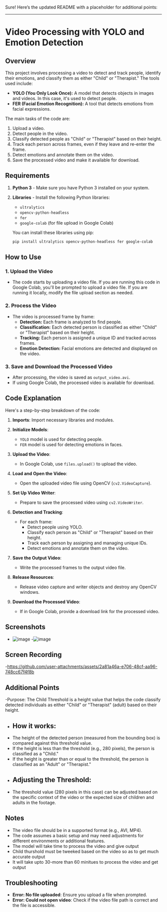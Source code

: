 Sure! Here’s the updated README with a placeholder for additional points:

---

# Video Processing with YOLO and Emotion Detection

## Overview

This project involves processing a video to detect and track people, identify their emotions, and classify them as either "Child" or "Therapist." The tools used include:

- **YOLO (You Only Look Once):** A model that detects objects in images and videos. In this case, it's used to detect people.
- **FER (Facial Emotion Recognition):** A tool that detects emotions from facial expressions.

The main tasks of the code are:
1. Upload a video.
2. Detect people in the video.
3. Classify detected people as "Child" or "Therapist" based on their height.
4. Track each person across frames, even if they leave and re-enter the frame.
5. Detect emotions and annotate them on the video.
6. Save the processed video and make it available for download.

## Requirements

1. **Python 3** - Make sure you have Python 3 installed on your system.
2. **Libraries** - Install the following Python libraries:
   - `ultralytics`
   - `opencv-python-headless`
   - `fer`
   - `google-colab` (for file upload in Google Colab)
   
   You can install these libraries using pip:
   ```bash
   pip install ultralytics opencv-python-headless fer google-colab
   ```

## How to Use

### 1. Upload the Video

- The code starts by uploading a video file. If you are running this code in Google Colab, you'll be prompted to upload a video file. If you are running it locally, modify the file upload section as needed.

### 2. Process the Video

- The video is processed frame by frame:
  - **Detection:** Each frame is analyzed to find people.
  - **Classification:** Each detected person is classified as either "Child" or "Therapist" based on their height.
  - **Tracking:** Each person is assigned a unique ID and tracked across frames.
  - **Emotion Detection:** Facial emotions are detected and displayed on the video.

### 3. Save and Download the Processed Video

- After processing, the video is saved as `output_video.avi`.
- If using Google Colab, the processed video is available for download.

## Code Explanation

Here's a step-by-step breakdown of the code:

1. **Imports**: Import necessary libraries and modules.

2. **Initialize Models**:
   - `YOLO` model is used for detecting people.
   - `FER` model is used for detecting emotions in faces.

3. **Upload the Video**:
   - In Google Colab, use `files.upload()` to upload the video.

4. **Load and Open the Video**:
   - Open the uploaded video file using OpenCV (`cv2.VideoCapture`).

5. **Set Up Video Writer**:
   - Prepare to save the processed video using `cv2.VideoWriter`.

6. **Detection and Tracking**:
   - For each frame:
     - Detect people using YOLO.
     - Classify each person as "Child" or "Therapist" based on their height.
     - Track each person by assigning and managing unique IDs.
     - Detect emotions and annotate them on the video.

7. **Save the Output Video**:
   - Write the processed frames to the output video file.

8. **Release Resources**:
   - Release video capture and writer objects and destroy any OpenCV windows.

9. **Download the Processed Video**:
   - If in Google Colab, provide a download link for the processed video.

## Screenshots 
- ![image](https://github.com/user-attachments/assets/4888226a-a5e9-435d-838e-4ff750c42236)
-![image](https://github.com/user-attachments/assets/340d5bff-31f5-4183-a99e-b63c810d4acc)

## Screen Recording
-https://github.com/user-attachments/assets/2a81a46a-e706-48cf-aa96-748cc67f4f8b



## Additional Points

-Purpose: The Child Threshold is a height value that helps the code classify detected individuals as either "Child" or "Therapist" (adult) based on their height.
- ## How it works:
- The height of the detected person (measured from the bounding box) is compared against this threshold value.
- If the height is less than the threshold (e.g., 280 pixels), the person is classified as a "Child."
- If the height is greater than or equal to the threshold, the person is classified as an "Adult" or "Therapist."
- ## Adjusting the Threshold:
- The threshold value (280 pixels in this case) can be adjusted based on the specific context of the video or the expected size of children and adults in the footage.

## Notes

- The video file should be in a supported format (e.g., AVI, MP4).
- The code assumes a basic setup and may need adjustments for different environments or additional features.
- The model will take time to process the video and give output
- Child thurshold must be tweeked based on the video so as to get much accurate output
- It will take upto 30-more than 60 minitues to process the video and get output

## Troubleshooting

- **Error: No file uploaded**: Ensure you upload a file when prompted.
- **Error: Could not open video**: Check if the video file path is correct and the file is accessible.

